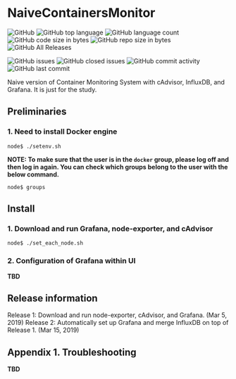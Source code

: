 # NaiveContainersMonitor

![GitHub](https://img.shields.io/github/license/woojoong88/NaiveContainersMonitor.svg)
![GitHub top language](https://img.shields.io/github/languages/top/woojoong88/NaiveContainersMonitor.svg)
![GitHub language count](https://img.shields.io/github/languages/count/woojoong88/NaiveContainersMonitor.svg)
![GitHub code size in bytes](https://img.shields.io/github/languages/code-size/woojoong88/NaiveContainersMonitor.svg)
![GitHub repo size in bytes](https://img.shields.io/github/repo-size/woojoong88/NaiveContainersMonitor.svg)
![GitHub All Releases](https://img.shields.io/github/downloads/woojoong88/NaiveContainersMonitor/total.svg)

![GitHub issues](https://img.shields.io/github/issues-raw/woojoong88/NaiveContainersMonitor.svg)
![GitHub closed issues](https://img.shields.io/github/issues-closed-raw/woojoong88/NaiveContainersMonitor.svg)
![GitHub commit activity](https://img.shields.io/github/commit-activity/y/woojoong88/NaiveContainersMonitor.svg)
![GitHub last commit](https://img.shields.io/github/last-commit/woojoong88/NaiveContainersMonitor.svg)

Naive version of Container Monitoring System with cAdvisor, InfluxDB, and Grafana. It is just for the study.

## Preliminaries

### 1. Need to install Docker engine
```
node$ ./setenv.sh
```

**NOTE: To make sure that the user is in the `docker` group, please log off and then log in again. You can check which groups belong to the user with the below command.**

```
node$ groups
```

## Install

### 1. Download and run Grafana, node-exporter, and cAdvisor
```
node$ ./set_each_node.sh
```

### 2. Configuration of Grafana within UI
**TBD**

## Release information
Release 1: Download and run node-exporter, cAdvisor, and Grafana. (Mar 5, 2019)
Release 2: Automatically set up Grafana and merge InfluxDB on top of Release 1. (Mar 15, 2019)

## Appendix 1. Troubleshooting
**TBD**
